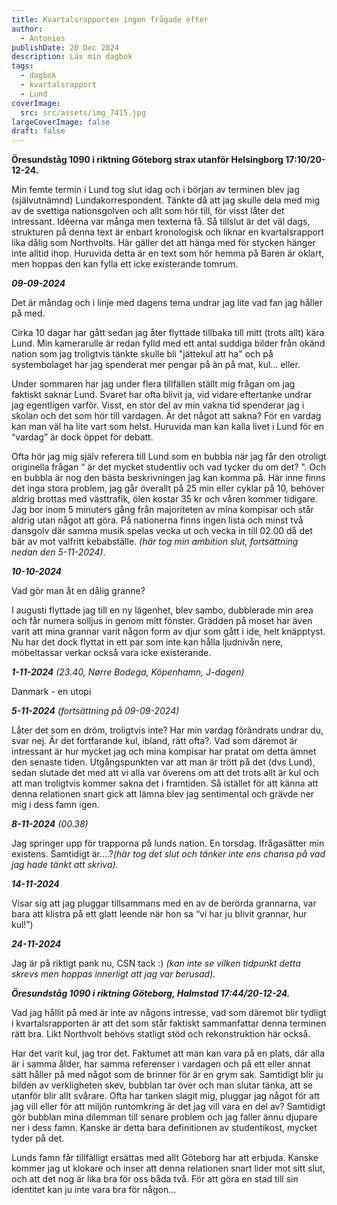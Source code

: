 ```yaml
---
title: Kvartalsrapporten ingen frågade efter
author:
  - Antonios
publishDate: 20 Dec 2024
description: Läs min dagbok
tags:
  - dagbok
  - kvartalsrapport
  - Lund
coverImage:
  src: src/assets/img_7415.jpg
largeCoverImage: false
draft: false
---
```

**Öresundståg 1090 i riktning Göteborg strax utanför Helsingborg 17:10/20-12-24.** 

Min femte termin i Lund tog slut idag och i början av terminen blev jag (självutnämnd) Lundakorrespondent. Tänkte då att jag skulle dela med mig av de svettiga nationsgolven och allt som hör till, för visst låter det intressant. Idéerna var många men texterna få. Så tillslut är det väl dags, strukturen på denna text är enbart kronologisk och liknar en kvartalsrapport lika dålig som Northvolts. Här gäller det att hänga med för stycken hänger inte alltid ihop. Huruvida detta är en text som hör hemma på Baren är oklart, men hoppas den kan fylla ett icke existerande tomrum. 

***09-09-2024***

Det är måndag och i linje med dagens tema undrar jag lite vad fan jag håller på med. 

Cirka 10 dagar har gått sedan jag åter flyttade tillbaka till mitt (trots allt) kära Lund. Min kamerarulle är redan fylld med ett antal suddiga bilder från okänd nation som jag troligtvis tänkte skulle bli "jättekul att ha" och på systembolaget har jag spenderat mer pengar på än på mat, kul… eller. 

Under sommaren har jag under flera tillfällen ställt mig frågan om jag faktiskt saknar Lund. Svaret har ofta blivit ja, vid vidare eftertanke undrar jag egentligen varför. Visst, en stor del av min vakna tid spenderar jag i skolan och det som hör till vardagen. Är det något att sakna? För en vardag kan man väl ha lite vart som helst. Huruvida man kan kalla livet i Lund för en “vardag” är dock öppet för debatt.

Ofta hör jag mig själv referera till Lund som en bubbla när jag får den otroligt originella frågan “ är det mycket studentliv och vad tycker du om det? ”. Och en bubbla är nog den bästa beskrivningen jag kan komma på. Här inne finns det inga stora problem, jag går överallt på 25 min eller cyklar på 10, behöver aldrig brottas med västtrafik, ölen kostar 35 kr och våren kommer tidigare. Jag bor inom 5 minuters gång från majoriteten av mina kompisar och står aldrig utan något att göra. På nationerna finns ingen lista och minst två dansgolv där samma musik spelas vecka ut och vecka in till 02.00 då det bär av mot valfritt kebabställe. *(här tog min ambition slut, fortsättning nedan den 5-11-2024)*. 

***10-10-2024***

Vad gör man åt en dålig granne?

I augusti flyttade jag till en ny lägenhet, blev sambo, dubblerade min area och får numera solljus in genom mitt fönster. Grädden på moset har även varit att mina grannar varit någon form av djur som gått i ide, helt knäpptyst. Nu har det dock flyttat in ett par som inte kan hålla ljudnivån nere, möbeltassar verkar också vara icke existerande.

***1-11-2024*** *(23.40, Nørre Bodega, Köpenhamn, J-dagen)*

Danmark - en utopi 

***5-11-2024*** *(fortsättning på 09-09-2024)*

Låter det som en dröm, troligtvis inte? Har min vardag förändrats undrar du, svar nej. Är det fortfarande kul, ibland, rätt ofta?. Vad som däremot är intressant är hur mycket jag och mina kompisar har pratat om detta ämnet den senaste tiden. Utgångspunkten var att man är trött på det (dvs Lund), sedan slutade det med att vi alla var överens om att det trots allt är kul och att man troligtvis kommer sakna det i framtiden. Så istället för att känna att denna relationen snart gick att lämna blev jag sentimental och grävde ner mig i dess famn igen. 

***8-11-2024*** *(00.38)*

Jag springer upp för trapporna på lunds nation. En torsdag. Ifrågasätter min existens. Samtidigt är….?*(här tog det slut och tänker inte ens chansa på vad jag hade tänkt att skriva).* 


***14-11-2024***

Visar sig att jag pluggar tillsammans med en av de berörda grannarna, var bara att klistra på ett glatt leende när hon sa “vi har ju blivit grannar, hur kul!”)


***24-11-2024*** 

Jag är på riktigt pank nu, CSN tack :) *(kan inte se vilken tidpunkt detta skrevs men hoppas innerligt att jag var berusad).*

***Öresundståg 1090 i riktning Göteborg, Halmstad 17:44/20-12-24.*** 

Vad jag hållit på med är inte av någons intresse, vad som däremot blir tydligt i kvartalsrapporten är att det som står faktiskt sammanfattar denna terminen rätt bra. Likt Northvolt behövs statligt stöd och rekonstruktion här också. 

Har det varit kul, jag tror det. Faktumet att man kan vara på en plats, där alla är i samma ålder, har samma referenser i vardagen och på ett eller annat sätt håller på med något som de brinner för är en grym sak. Samtidigt blir ju bilden av verkligheten skev, bubblan tar över och man slutar tänka, att se utanför blir allt svårare. Ofta har tanken slagit mig, pluggar jag något för att jag vill eller för att miljön runtomkring är det jag vill vara en del av? Samtidigt gör bubblan mina dilemman till senare problem och jag faller ännu djupare ner i dess famn. Kanske är detta bara definitionen av studentikost, mycket tyder på det. 

Lunds famn får tillfälligt ersättas med allt Göteborg har att erbjuda. Kanske kommer jag ut klokare och inser att denna relationen snart lider mot sitt slut, och att det nog är lika bra för oss båda två. För att göra en stad till sin identitet kan ju inte vara bra för någon…

